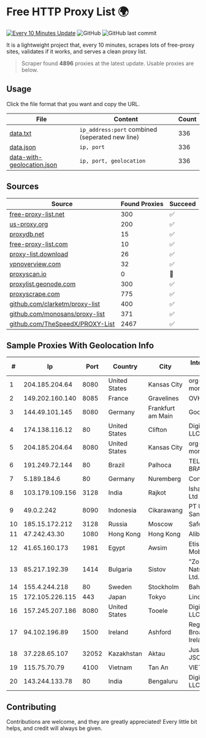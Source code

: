 
# Free HTTP Proxy List 🌍

[![Every 10 Minutes Update](https://github.com/mertguvencli/http-proxy-list/actions/workflows/main.yml/badge.svg?branch=main)](https://github.com/mertguvencli/http-proxy-list/actions/workflows/main.yml)
![GitHub](https://img.shields.io/github/license/mertguvencli/http-proxy-list)
![GitHub last commit](https://img.shields.io/github/last-commit/mertguvencli/http-proxy-list)

It is a lightweight project that, every 10 minutes, scrapes lots of free-proxy sites, validates if it works, and serves a clean proxy list.


> Scraper found **4896** proxies at the latest update. Usable proxies are below.

## Usage

Click the file format that you want and copy the URL.


|File|Content|Count|
|----|-------|-----|
|[data.txt](https://raw.githubusercontent.com/mertguvencli/http-proxy-list/main/proxy-list/data.txt)|`ip_address:port` combined (seperated new line)|336|
|[data.json](https://raw.githubusercontent.com/mertguvencli/http-proxy-list/main/proxy-list/data.json)|`ip, port`|336|
|[data-with-geolocation.json](https://raw.githubusercontent.com/mertguvencli/http-proxy-list/main/proxy-list/data-with-geolocation.json)|`ip, port, geolocation`|336|

## Sources

|Source|Found Proxies|Succeed|
|------|-------------|-------|
|[free-proxy-list.net](https://free-proxy-list.net)|300|✅|
|[us-proxy.org](https://www.us-proxy.org)|200|✅|
|[proxydb.net](http://proxydb.net)|15|✅|
|[free-proxy-list.com](https://free-proxy-list.com/?page=&port=&type%5B%5D=http&type%5B%5D=https&up_time=0&search=Search)|10|✅|
|[proxy-list.download](https://www.proxy-list.download/HTTP)|26|✅|
|[vpnoverview.com](https://vpnoverview.com/privacy/anonymous-browsing/free-proxy-servers)|32|✅|
|[proxyscan.io](https://www.proxyscan.io)|0|🚫|
|[proxylist.geonode.com](https://proxylist.geonode.com/api/proxy-list?limit=300&page=1&sort_by=lastChecked&sort_type=desc&protocols=http,https)|300|✅|
|[proxyscrape.com](https://api.proxyscrape.com/v2/?request=displayproxies&protocol=http&timeout=10000&country=all&ssl=all&anonymity=all)|775|✅|
|[github.com/clarketm/proxy-list](https://raw.githubusercontent.com/clarketm/proxy-list/master/proxy-list-raw.txt)|400|✅|
|[github.com/monosans/proxy-list](https://raw.githubusercontent.com/monosans/proxy-list/main/proxies/http.txt)|371|✅|
|[github.com/TheSpeedX/PROXY-List](https://raw.githubusercontent.com/TheSpeedX/PROXY-List/master/http.txt)|2467|✅|


## Sample Proxies With Geolocation Info

|#|Ip|Port|Country|City|Internet Service Provider|
|-|--|----|-------|----|-------------------------|
|1|204.185.204.64|8080|United States|Kansas City|org-morenet.more.net|
|2|149.202.160.140|8085|France|Gravelines|OVH SAS|
|3|144.49.101.145|8080|Germany|Frankfurt am Main|Google LLC|
|4|174.138.116.12|80|United States|Clifton|DigitalOcean, LLC|
|5|204.185.204.64|8080|United States|Kansas City|org-morenet.more.net|
|6|191.249.72.144|80|Brazil|Palhoca|TELEFÔNICA BRASIL S.A|
|7|5.189.184.6|80|Germany|Nuremberg|Contabo GmbH|
|8|103.179.109.156|3128|India|Rajkot|Ishan Netsol Pvt Ltd|
|9|49.0.2.242|8090|Indonesia|Cikarawang|PT Usaha Adi Sanggoro|
|10|185.15.172.212|3128|Russia|Moscow|SafeData LLC|
|11|47.242.43.30|1080|Hong Kong|Hong Kong|Alibaba.com LLC|
|12|41.65.160.173|1981|Egypt|Awsim|Etisalat Misr Mobile BB|
|13|85.217.192.39|1414|Bulgaria|Sistov|"Zonata - Natskovi & Sie" Ltd.|
|14|155.4.244.218|80|Sweden|Stockholm|Bahnhof AB|
|15|172.105.226.115|443|Japan|Tokyo|Linode, LLC|
|16|157.245.207.186|8080|United States|Tooele|DigitalOcean, LLC|
|17|94.102.196.89|1500|Ireland|Ashford|Regional Broadband Ireland Ltd|
|18|37.228.65.107|32052|Kazakhstan|Aktau|Jusan Mobile JSC|
|19|115.75.70.79|4100|Vietnam|Tan An|VIETELxdsl|
|20|143.244.133.78|80|India|Bengaluru|DigitalOcean, LLC|



## Contributing

Contributions are welcome, and they are greatly appreciated! Every
little bit helps, and credit will always be given.

